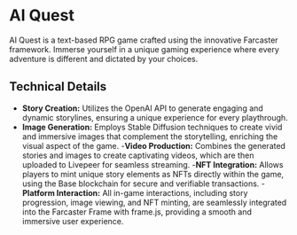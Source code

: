 # AI Quest

AI Quest is a text-based RPG game crafted using the innovative Farcaster framework. Immerse yourself in a unique gaming experience where every adventure is different and dictated by your choices.

## Technical Details
- **Story Creation:** Utilizes the OpenAI API to generate engaging and dynamic storylines, ensuring a unique experience for every playthrough.
- **Image Generation:** Employs Stable Diffusion techniques to create vivid and immersive images that complement the storytelling, enriching the visual aspect of the game.
-**Video Production:** Combines the generated stories and images to create captivating videos, which are then uploaded to Livepeer for seamless streaming.
-**NFT Integration:** Allows players to mint unique story elements as NFTs directly within the game, using the Base blockchain for secure and verifiable transactions.
-**Platform Interaction:** All in-game interactions, including story progression, image viewing, and NFT minting, are seamlessly integrated into the Farcaster Frame with frame.js, providing a smooth and immersive user experience.
